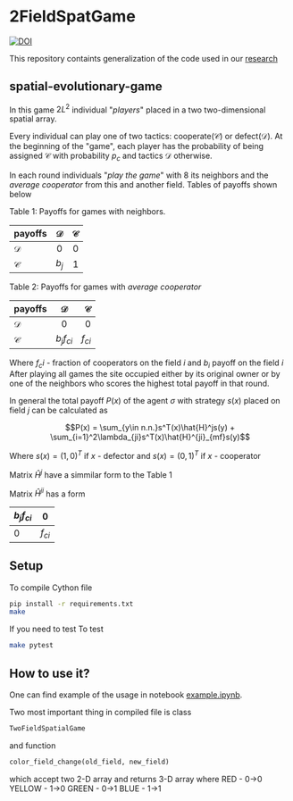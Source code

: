 # 2FieldSpatGame
[![DOI](https://zenodo.org/badge/378931215.svg)](https://zenodo.org/badge/latestdoi/378931215)

This repository containts generalization of the code used in our [research](https://github.com/ADmitri42/spatial-evolutionary-game)
## spatial-evolutionary-game

In this game $2L^2$ individual "*players*" placed in a two two-dimensional spatial array.

Every individual can play one of two tactics: cooperate($\mathcal{C}$) or defect($\mathcal{D}$). At the beginning of the "game", each player has the probability of being assigned $\mathcal{C}$ with probability $p_c$ and tactics $\mathcal{D}$ otherwise.

In each round individuals "*play the game*" with 8 its neighbors and the *average cooperator* from this and another field. Tables of payoffs shown below

Table 1: Payoffs for games with neighbors.

| payoffs | $\mathcal{D}$ | $\mathcal{C}$ |
| --------- |:-------------:|----:|
| $\mathcal{D}$ | 0 | 0 |
| $\mathcal{C}$ | $b_j$ | 1 |

Table 2: Payoffs for games with *average cooperator*

| payoffs | $\mathcal{D}$ | $\mathcal{C}$ |
| --------- |:-------------:|----:|
| $\mathcal{D}$ | 0 | 0 |
| $\mathcal{C}$ | $b_j f_{ci}$ | $f_{ci}$ |

Where $f_ci$ - fraction of cooperators on the field $i$ and $b_i$ payoff on the field $i$
After playing all games the site occupied either by its original owner or by one of the neighbors who scores the highest total payoff in that round.

In general the total payoff $P(x)$ of the agent $\sigma$ with strategy $s(x)$ placed on field $j$ can be calculated as

$$P(x) = \sum_{y\in n.n.}s^T(x)\hat{H}^js(y) + \sum_{i=1}^2\lambda_{ji}s^T(x)\hat{H}^{ji}_{mf}s(y)$$ 

Where
$s(x) = (1,0)^T$ if $x$ - defector and $s(x) = (0,1)^T$ if $x$ - cooperator

Matrix $\hat{H}^j$ have a simmilar form to the Table 1

Matrix $\hat{H}^{ji}$ has a form

| $b_j f_{ci}$ | 0 |
| --------- |:-------------:|
| 0 | $f_{ci}$ |

## Setup
To compile Cython file
```bash
pip install -r requirements.txt
make
```
If you need to test 
To test
```bash
make pytest
```

## How to use it?
One can find example of the usage in notebook [example.ipynb](example.ipynb).

Two most important thing in compiled file is class
```python
TwoFieldSpatialGame
```
and function
```python
color_field_change(old_field, new_field)
```
which accept two 2-D array and returns 3-D array where
RED     - 0$\to$0
YELLOW  - 1$\to$0
GREEN   - 0$\to$1
BLUE    - 1$\to$1
